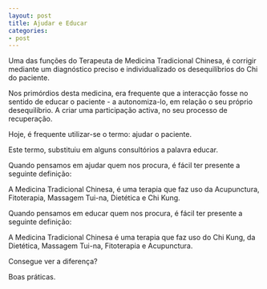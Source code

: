 ```yaml
---
layout: post
title: Ajudar e Educar
categories:
- post
---
```

Uma das funções do Terapeuta de Medicina Tradicional Chinesa, é corrigir mediante um diagnóstico preciso e individualizado os desequilíbrios do Chi do paciente. 

Nos primórdios desta medicina, era frequente que a interacção fosse no sentido de educar o paciente - a autonomiza-lo, em relação o seu próprio desequilíbrio. A criar uma participação activa, no seu processo de recuperação. 

Hoje, é frequente utilizar-se o termo: ajudar o paciente. 

Este termo, substituiu em alguns consultórios a palavra educar.

Quando pensamos em ajudar quem nos procura, é fácil ter presente a seguinte definição: 

A Medicina Tradicional Chinesa, é uma terapia que faz uso da Acupunctura, Fitoterapia, Massagem Tui-na, Dietética e Chi Kung. 

Quando pensamos em educar quem nos procura, é fácil ter presente a seguinte definição: 

A Medicina Tradicional Chinesa é uma terapia que faz uso do Chi Kung, da Dietética, Massagem Tui-na, Fitoterapia e Acupunctura. 

Consegue ver a diferença?

Boas práticas.
